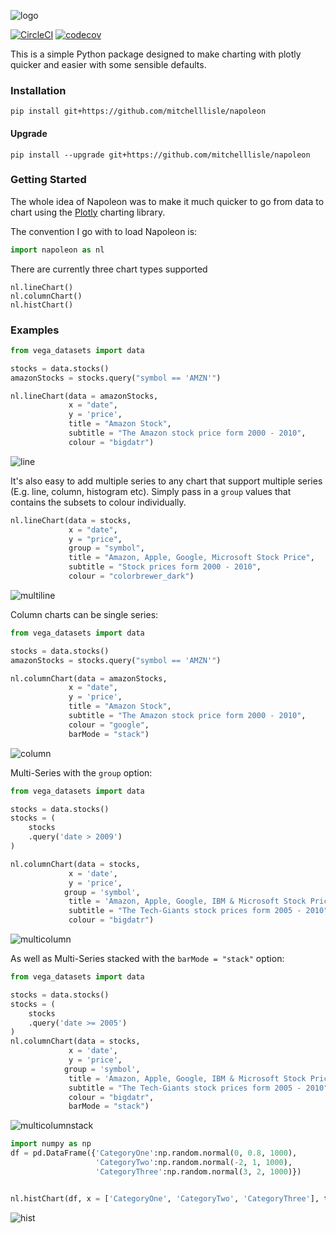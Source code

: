 ![logo](https://user-images.githubusercontent.com/18128531/38246646-d345c070-3785-11e8-9a92-764d4fd6c369.png)

[![CircleCI](https://circleci.com/gh/mitchelllisle/napoleon.svg?style=svg)](https://circleci.com/gh/mitchelllisle/napoleon)
[![codecov](https://codecov.io/gh/mitchelllisle/napoleon/branch/master/graph/badge.svg)](https://codecov.io/gh/mitchelllisle/napoleon)

This is a simple Python package designed to make charting with plotly quicker and easier with some sensible defaults.

### Installation
`pip install git+https://github.com/mitchelllisle/napoleon`

#### Upgrade
`pip install --upgrade git+https://github.com/mitchelllisle/napoleon`

### Getting Started
The whole idea of Napoleon was to make it much quicker to go from data to chart using the [Plotly](https://plot.ly/) charting library.

The convention I go with to load Napoleon is:

```python
import napoleon as nl
```

There are currently three chart types supported
```
nl.lineChart()
nl.columnChart()
nl.histChart()
```

### Examples

```python
from vega_datasets import data

stocks = data.stocks()
amazonStocks = stocks.query("symbol == 'AMZN'")

nl.lineChart(data = amazonStocks,
             x = "date",
             y = 'price',
             title = "Amazon Stock",
             subtitle = "The Amazon stock price form 2000 - 2010",
             colour = "bigdatr")
```
![line](https://user-images.githubusercontent.com/18128531/37870398-ee950b2c-3020-11e8-9d42-4cad80c335df.png)

It's also easy to add multiple series to any chart that support multiple series (E.g. line, column, histogram etc). Simply pass in a `group` values that contains the subsets to colour individually.
```python
nl.lineChart(data = stocks,
             x = "date",
             y = "price",
             group = "symbol",
             title = "Amazon, Apple, Google, Microsoft Stock Price",
             subtitle = "Stock prices form 2000 - 2010",
             colour = "colorbrewer_dark")
```
![multiline](https://user-images.githubusercontent.com/18128531/38362182-3d8babdc-3913-11e8-99c8-935820fab377.png)

Column charts can be single series:
```python
from vega_datasets import data

stocks = data.stocks()
amazonStocks = stocks.query("symbol == 'AMZN'")

nl.columnChart(data = amazonStocks,
             x = "date",
             y = 'price',
             title = "Amazon Stock",
             subtitle = "The Amazon stock price form 2000 - 2010",
             colour = "google",
             barMode = "stack")

```
![column](https://user-images.githubusercontent.com/18128531/38362169-37c04b90-3913-11e8-81f3-512e7a6d8227.png)

Multi-Series with the `group` option:
```python
from vega_datasets import data

stocks = data.stocks()
stocks = (
    stocks
    .query('date > 2009')
)

nl.columnChart(data = stocks,
             x = 'date',
             y = 'price',
            group = 'symbol',
             title = 'Amazon, Apple, Google, IBM & Microsoft Stock Price',
             subtitle = "The Tech-Giants stock prices form 2005 - 2010",
             colour = "bigdatr")

```
![multicolumn](https://user-images.githubusercontent.com/18128531/38362202-53eacd18-3913-11e8-85c5-445f8cffcbe3.png)

As well as Multi-Series stacked with the `barMode = "stack"` option:
```python
from vega_datasets import data

stocks = data.stocks()
stocks = (
    stocks
    .query('date >= 2005')
)
nl.columnChart(data = stocks,
             x = 'date',
             y = 'price',
            group = 'symbol',
             title = 'Amazon, Apple, Google, IBM & Microsoft Stock Price',
             subtitle = "The Tech-Giants stock prices form 2005 - 2010",
             colour = "bigdatr",
             barMode = "stack")
```
![multicolumnstack](https://user-images.githubusercontent.com/18128531/38362207-566dab6e-3913-11e8-9789-b1517ebcbe65.png)

```python
import numpy as np
df = pd.DataFrame({'CategoryOne':np.random.normal(0, 0.8, 1000),
                   'CategoryTwo':np.random.normal(-2, 1, 1000),
                   'CategoryThree':np.random.normal(3, 2, 1000)})


nl.histChart(df, x = ['CategoryOne', 'CategoryTwo', 'CategoryThree'], title = "Histogram")
```
![hist](https://user-images.githubusercontent.com/18128531/37870399-eecc60c2-3020-11e8-969e-73b46e046fde.png)
